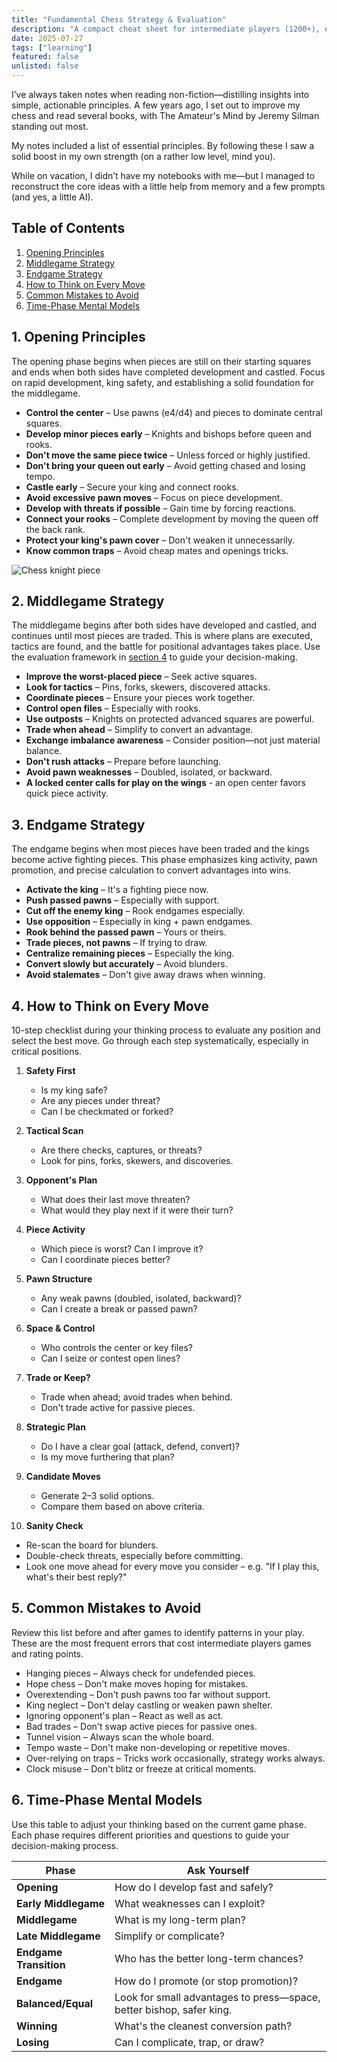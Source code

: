 ```yaml
---
title: "Fundamental Chess Strategy & Evaluation"
description: "A compact cheat sheet for intermediate players (1200+), especially after a break from play."
date: 2025-07-27
tags: ["learning"]
featured: false
unlisted: false
---
```


I’ve always taken notes when reading non-fiction—distilling insights into simple, actionable principles. A few years ago, I set out to improve my chess and read several books, with The Amateur's Mind by Jeremy Silman standing out most.

My notes included a list of essential principles. By following these I saw a solid boost in my own strength (on a rather low level, mind you).

While on vacation, I didn’t have my notebooks with me—but I managed to reconstruct the core ideas with a little help from memory and a few prompts (and yes, a little AI).

## Table of Contents

1. [Opening Principles](#1-opening-principles)
2. [Middlegame Strategy](#2-middlegame-strategy)
3. [Endgame Strategy](#3-endgame-strategy)
4. [How to Think on Every Move](#4-how-to-think-on-every-move)
5. [Common Mistakes to Avoid](#5-common-mistakes-to-avoid)
6. [Time-Phase Mental Models](#6-time-phase-mental-models)



## 1. Opening Principles

The opening phase begins when pieces are still on their starting squares and ends when both sides have completed development and castled. Focus on rapid development, king safety, and establishing a solid foundation for the middlegame.

- **Control the center** – Use pawns (e4/d4) and pieces to dominate central squares.
- **Develop minor pieces early** – Knights and bishops before queen and rooks.
- **Don't move the same piece twice** – Unless forced or highly justified.
- **Don't bring your queen out early** – Avoid getting chased and losing tempo.
- **Castle early** – Secure your king and connect rooks.
- **Avoid excessive pawn moves** – Focus on piece development.
- **Develop with threats if possible** – Gain time by forcing reactions.
- **Connect your rooks** – Complete development by moving the queen off the back rank.
- **Protect your king's pawn cover** – Don't weaken it unnecessarily.
- **Know common traps** – Avoid cheap mates and openings tricks.

![Chess knight piece](/images/knight.jpg.png)

## 2. Middlegame Strategy

The middlegame begins after both sides have developed and castled, and continues until most pieces are traded. This is where plans are executed, tactics are found, and the battle for positional advantages takes place. Use the evaluation framework in [section 4](#4-universal-position-evaluation--move-selection) to guide your decision-making.

- **Improve the worst-placed piece** – Seek active squares.
- **Look for tactics** – Pins, forks, skewers, discovered attacks.
- **Coordinate pieces** – Ensure your pieces work together.
- **Control open files** – Especially with rooks.
- **Use outposts** – Knights on protected advanced squares are powerful.
- **Trade when ahead** – Simplify to convert an advantage.
- **Exchange imbalance awareness** – Consider position—not just material balance.
- **Don't rush attacks** – Prepare before launching.
- **Avoid pawn weaknesses** – Doubled, isolated, or backward.
- **A locked center calls for play on the wings** - an open center favors quick piece activity.


## 3. Endgame Strategy

The endgame begins when most pieces have been traded and the kings become active fighting pieces. This phase emphasizes king activity, pawn promotion, and precise calculation to convert advantages into wins.

- **Activate the king** – It's a fighting piece now.
- **Push passed pawns** – Especially with support.
- **Cut off the enemy king** – Rook endgames especially.
- **Use opposition** – Especially in king + pawn endgames.
- **Rook behind the passed pawn** – Yours or theirs.
- **Trade pieces, not pawns** – If trying to draw.
- **Centralize remaining pieces** – Especially the king.
- **Convert slowly but accurately** – Avoid blunders.
- **Avoid stalemates** – Don't give away draws when winning.

## 4. How to Think on Every Move
10-step checklist during your thinking process to evaluate any position and select the best move. Go through each step systematically, especially in critical positions.

1. **Safety First**
   - Is my king safe?
   - Are any pieces under threat?
   - Can I be checkmated or forked?

2. **Tactical Scan**
   - Are there checks, captures, or threats?
   - Look for pins, forks, skewers, and discoveries.

3. **Opponent's Plan**
   - What does their last move threaten?
   - What would they play next if it were their turn?

4. **Piece Activity**
   - Which piece is worst? Can I improve it?
   - Can I coordinate pieces better?

5. **Pawn Structure**
   - Any weak pawns (doubled, isolated, backward)?
   - Can I create a break or passed pawn?

6. **Space & Control**
   - Who controls the center or key files?
   - Can I seize or contest open lines?

7. **Trade or Keep?**
   - Trade when ahead; avoid trades when behind.
   - Don't trade active for passive pieces.

8. **Strategic Plan**
   - Do I have a clear goal (attack, defend, convert)?
   - Is my move furthering that plan?

9. **Candidate Moves**
   - Generate 2–3 solid options.
   - Compare them based on above criteria.

10. **Sanity Check**
   - Re-scan the board for blunders.
   - Double-check threats, especially before committing.
   - Look one move ahead for every move you consider – e.g. "If I play this, what's their best reply?"


## 5. Common Mistakes to Avoid

Review this list before and after games to identify patterns in your play. These are the most frequent errors that cost intermediate players games and rating points.

- Hanging pieces – Always check for undefended pieces.
- Hope chess – Don't make moves hoping for mistakes.
- Overextending – Don't push pawns too far without support.
- King neglect – Don't delay castling or weaken pawn shelter.
- Ignoring opponent's plan – React as well as act.
- Bad trades – Don't swap active pieces for passive ones.
- Tunnel vision – Always scan the whole board.
- Tempo waste – Don't make non-developing or repetitive moves.
- Over-relying on traps – Tricks work occasionally, strategy works always.
- Clock misuse – Don't blitz or freeze at critical moments.


## 6. Time-Phase Mental Models

Use this table to adjust your thinking based on the current game phase. Each phase requires different priorities and questions to guide your decision-making process.

| **Phase**              | **Ask Yourself**                      |
| ---------------------- | ------------------------------------- |
| **Opening**            | How do I develop fast and safely?     |
| **Early Middlegame**   | What weaknesses can I exploit?        |
| **Middlegame**         | What is my long-term plan?            |
| **Late Middlegame**    | Simplify or complicate?               |
| **Endgame Transition** | Who has the better long-term chances? |
| **Endgame**            | How do I promote (or stop promotion)? |
| **Balanced/Equal**     | Look for small advantages to press—space, better bishop, safer king. |
| **Winning**            | What's the cleanest conversion path?  |
| **Losing**             | Can I complicate, trap, or draw?      |

